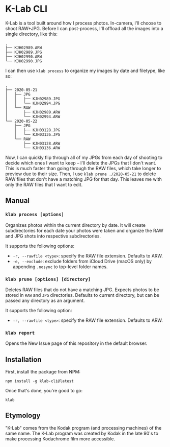 # K-Lab CLI

K-Lab is a tool built around how I process photos. In-camera, I'll choose to shoot RAW+JPG. Before I can post-process, I'll offload all the images into a single directory, like this:
```
.
├── KJH02989.ARW
├── KJH02989.JPG
├── KJH02990.ARW
└── KJH02990.JPG
```

I can then use `klab process` to organize my images by date and filetype, like so:
```
.
├── 2020-05-21
│   ├── JPG
│   │   ├── KJH02989.JPG
│   │   └── KJH02994.JPG
│   └── RAW
│       ├── KJH02989.ARW
│       └── KJH02994.ARW
└── 2020-05-22
    ├── JPG
    │   ├── KJH03128.JPG
    │   └── KJH03136.JPG
    └── RAW
        ├── KJH03128.ARW
        └── KJH03136.ARW
```

Now, I can quickly flip through all of my JPGs from each day of shooting to decide which ones I want to keep – I'll delete the JPGs that I don't want. This is much faster than going through the RAW files, which take longer to preview due to their size. Then, I use `klab prune ./2020-05-21` to delete RAW files that don't have a matching JPG for that day. This leaves me with only the RAW files that I want to edit.

## Manual

### `klab process [options]`
Organizes photos within the current directory by date. It will create subdirectories for each date your photos were taken and organize the RAW and JPG shots into respective subdirectories.

It supports the following options:
* `-r, --rawfile <type>`: specify the RAW file extension. Defaults to ARW.
* `-e, --exclude`:  exclude folders from iCloud Drive (macOS only) by appending `.nosync` to top-level folder names.

### `klab prune [options] [directory]`
Deletes RAW files that do not have a matching JPG. Expects photos to be stored in `RAW` and `JPG` directories. Defaults to current directory, but can be passed any directory as an argument.

It supports the following option:
* `-r, --rawfile <type>`: specify the RAW file extension. Defaults to ARW.

### `klab report`
Opens the New Issue page of this repository in the default browser.

## Installation

First, install the package from NPM:
```shell
npm install -g klab-cli@latest
```

Once that's done, you're good to go:
```shell
klab
```

## Etymology

"K-Lab" comes from the Kodak program (and processing machines) of the same name. The K-Lab program was created by Kodak in the late 90's to make processing Kodachrome film more accessible.
